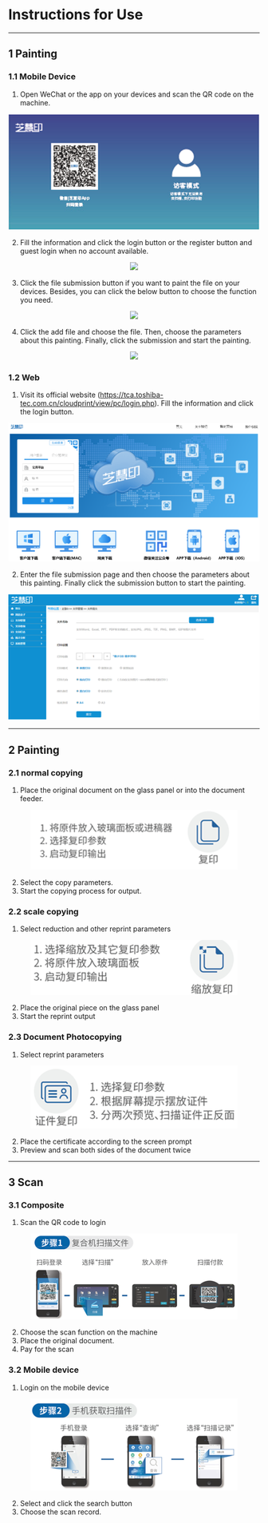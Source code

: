 # Instructions for Use

------

## **1** **Painting**

### **1.1** **Mobile Device**

1. Open WeChat or the app on your devices and scan the QR code on the machine.
<div align=center><img src="https://github.com/LttGenius/seuwx-print.github.io/blob/main/images/mobile_device_0.png?raw=true"></div>

2. Fill the information and click the login button or the register button and guest login when no account available.
<div align=center><img src="https://github.com/LttGenius/seuwx-print.github.io/blob/main/images/mobile_device_1.png?raw=true"></div>

3. Click the file submission button if you want to paint the file on your devices. Besides, you can click the below button to choose the function you need.
<div align=center><img src="https://github.com/LttGenius/seuwx-print.github.io/blob/main/images/mobile_device_2.png?raw=true"></div>

4. Click the add file and choose the file. Then, choose the parameters about this painting. Finally, click the submission and start the painting.
<div align=center><img src="https://github.com/LttGenius/seuwx-print.github.io/blob/main/images/mobile_device_3.png?raw=true"></div>

### **1.2** **Web**
1. Visit its official website (https://tca.toshiba-tec.com.cn/cloudprint/view/pc/login.php). Fill the information and click the login button.
<div align=center><img src="https://github.com/LttGenius/seuwx-print.github.io/blob/main/images/mobile_device_4.png?raw=true"></div>
   
2. Enter the file submission page and then choose the parameters about this painting. Finally click the submission button to start the painting.
<div align=center><img src="https://github.com/LttGenius/seuwx-print.github.io/blob/main/images/mobile_device_5.png?raw=true"></div>

------

## **2** **Painting**

### **2.1** **normal copying**

1. Place the original document on the glass panel or into the document feeder.
<div align=center><img src="https://github.com/LttGenius/seuwx-print.github.io/blob/main/images/mobile_device_6.png?raw=true"></div>

2. Select the copy parameters.
3. Start the copying process for output.

### **2.2** **scale copying** 
1. Select reduction and other reprint parameters
<div align=center><img src="https://github.com/LttGenius/seuwx-print.github.io/blob/main/images/mobile_device_7.png?raw=true"></div>

2. Place the original piece on the glass panel
3. Start the reprint output

### **2.3** **Document Photocopying**
1. Select reprint parameters
<div align=center><img src="https://github.com/LttGenius/seuwx-print.github.io/blob/main/images/mobile_device_8.png?raw=true"></div>

2. Place the certificate according to the screen prompt
3. Preview and scan both sides of the document twice

------

## **3** **Scan**

### **3.1** **Composite**
1. Scan the QR code to login
<div align=center><img src="https://github.com/LttGenius/seuwx-print.github.io/blob/main/images/mobile_device_9.png?raw=true"></div>

2. Choose the scan function on the machine
3. Place the original document.
4. Pay for the scan 

### **3.2** **Mobile device**
1. Login on the mobile device
<div align=center><img src="https://github.com/LttGenius/seuwx-print.github.io/blob/main/images/mobile_device_10.png?raw=true"></div>

2. Select and click the search button 
3. Choose the scan record.